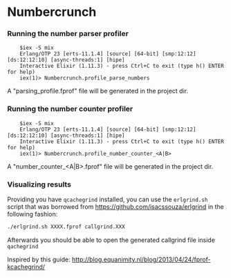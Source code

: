 # Numbercrunch

### Running the number parser profiler

        $iex -S mix
        Erlang/OTP 23 [erts-11.1.4] [source] [64-bit] [smp:12:12] [ds:12:12:10] [async-threads:1] [hipe]
        Interactive Elixir (1.11.3) - press Ctrl+C to exit (type h() ENTER for help)
        iex(1)> Numbercrunch.profile_parse_numbers

A "parsing_profile.fprof" file will be generated in the project dir.

### Running the number counter profiler

        $iex -S mix
        Erlang/OTP 23 [erts-11.1.4] [source] [64-bit] [smp:12:12] [ds:12:12:10] [async-threads:1] [hipe]
        Interactive Elixir (1.11.3) - press Ctrl+C to exit (type h() ENTER for help)
        iex(1)> Numbercrunch.profile_number_counter_<A|B>

A "number_counter\_\<A|B>.fprof" file will be generated in the project dir.

### Visualizing results

Providing you have `qcachegrind` installed, you can use the `erlgrind.sh` script that was borrowed from <https://github.com/isacssouza/erlgrind> in the following fashion:

```bash
./erlgrind.sh XXXX.fprof callgrind.XXX
```

Afterwards you should be able to open the generated callgrind file inside `qachegrind`

Inspired by this guide: <http://blog.equanimity.nl/blog/2013/04/24/fprof-kcachegrind/>
